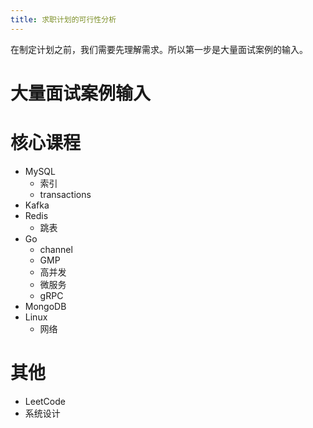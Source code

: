 ```yaml
---
title: 求职计划的可行性分析
---
```


在制定计划之前，我们需要先理解需求。所以第一步是大量面试案例的输入。

# 大量面试案例输入


# 核心课程

- MySQL
    - 索引
    - transactions
- Kafka
- Redis
    - 跳表
- Go
    - channel
    - GMP
    - 高并发
    - 微服务
    - gRPC
- MongoDB
- Linux
    - 网络

# 其他

- LeetCode
- 系统设计